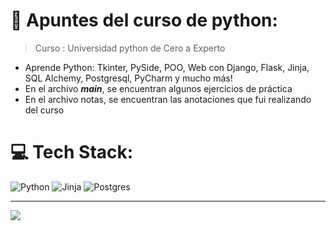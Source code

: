 # 📒 Apuntes del curso de python:

> Curso : Universidad python de Cero a Experto

-   Aprende Python: Tkinter, PySide, POO, Web con Django, Flask, Jinja, SQL Alchemy, Postgresql, PyCharm y mucho más!
-   En el archivo **_main_**, se encuentran algunos ejercicios de práctica
-   En el archivo notas, se encuentran las anotaciones que fui realizando del curso

# 💻 Tech Stack:

![Python](https://img.shields.io/badge/python-3670A0?style=for-the-badge&logo=python&logoColor=ffdd54) ![Jinja](https://img.shields.io/badge/jinja-white.svg?style=for-the-badge&logo=jinja&logoColor=black) ![Postgres](https://img.shields.io/badge/postgres-%23316192.svg?style=for-the-badge&logo=postgresql&logoColor=white)

---

[![](https://visitcount.itsvg.in/api?id=python&icon=2&color=3)](https://visitcount.itsvg.in)
